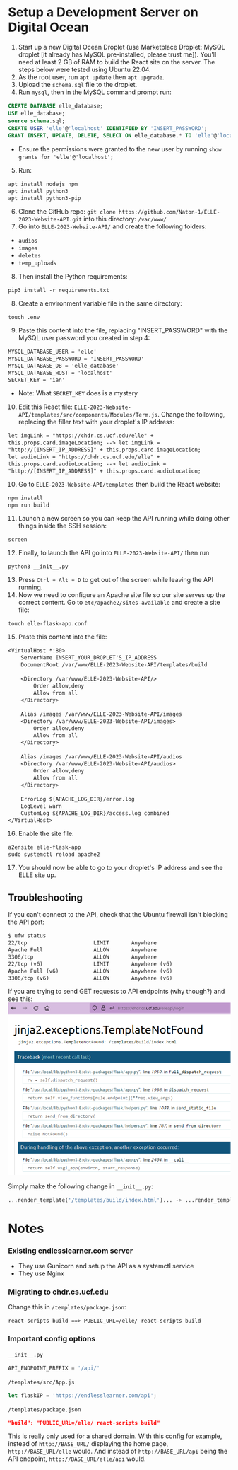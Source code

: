 # Setup a Development Server on Digital Ocean
1. Start up a new Digital Ocean Droplet (use Marketplace Droplet: MySQL droplet [it already has MySQL pre-installed, please trust me]). You'll need at least 2 GB of RAM to build the React site on the server. The steps below were tested using Ubuntu 22.04.
2. As the root user, run `apt update` then `apt upgrade`.
3. Upload the `schema.sql` file to the droplet.
4. Run `mysql`, then in the MySQL command prompt run:
```sql
CREATE DATABASE elle_database;
USE elle_database;
source schema.sql;
CREATE USER 'elle'@'localhost' IDENTIFIED BY 'INSERT_PASSWORD';
GRANT INSERT, UPDATE, DELETE, SELECT ON elle_database.* TO 'elle'@'localhost';
```
  * Ensure the permissions were granted to the new user by running `show grants for 'elle'@'localhost';`
5. Run:
```
apt install nodejs npm
apt install python3
apt install python3-pip
```
6. Clone the GitHub repo: `git clone https://github.com/Naton-1/ELLE-2023-Website-API.git` into this directory: `/var/www/`
7. Go into `ELLE-2023-Website-API/` and create the following folders:
* `audios`
* `images`
* `deletes`
* `temp_uploads`
8. Then install the Python requirements:
```
pip3 install -r requirements.txt
```
8. Create a environment variable file in the same directory:
```
touch .env
```
9. Paste this content into the file, replacing "INSERT_PASSWORD" with the MySQL user password you created in step 4:
```
MYSQL_DATABASE_USER = 'elle'
MYSQL_DATABASE_PASSWORD = 'INSERT_PASSWORD'
MYSQL_DATABASE_DB = 'elle_database'
MYSQL_DATABASE_HOST = 'localhost'
SECRET_KEY = 'ian'
```
  * Note: What `SECRET_KEY` does is a mystery
10. Edit this React file: `ELLE-2023-Website-API/templates/src/components/Modules/Term.js`. Change the following, replacing the filler text with your droplet's IP address:
```
let imgLink = "https://chdr.cs.ucf.edu/elle" + this.props.card.imageLocation; --> let imgLink = "http://[INSERT_IP_ADDRESS]" + this.props.card.imageLocation;
let audioLink = "https://chdr.cs.ucf.edu/elle" + this.props.card.audioLocation; --> let audioLink = "http://[INSERT_IP_ADDRESS]" + this.props.card.audioLocation;
```
10. Go to `ELLE-2023-Website-API/templates` then build the React website:
```
npm install
npm run build
```
11. Launch a new screen so you can keep the API running while doing other things inside the SSH session:
```
screen
```
12. Finally, to launch the API go into `ELLE-2023-Website-API/` then run
```
python3 __init__.py
```
13. Press `Ctrl + Alt + D` to get out of the screen while leaving the API running.
14. Now we need to configure an Apache site file so our site serves up the correct content. Go to `etc/apache2/sites-available` and create a site file:
```
touch elle-flask-app.conf
```
15. Paste this content into the file:
```
<VirtualHost *:80>
    ServerName INSERT_YOUR_DROPLET'S_IP_ADDRESS
    DocumentRoot /var/www/ELLE-2023-Website-API/templates/build

    <Directory /var/www/ELLE-2023-Website-API/>
        Order allow,deny
        Allow from all
    </Directory>
    
    Alias /images /var/www/ELLE-2023-Website-API/images
    <Directory /var/www/ELLE-2023-Website-API/images>
        Order allow,deny
        Allow from all
    </Directory>
    
    Alias /images /var/www/ELLE-2023-Website-API/audios
    <Directory /var/www/ELLE-2023-Website-API/audios>
        Order allow,deny
        Allow from all
    </Directory>

    ErrorLog ${APACHE_LOG_DIR}/error.log
    LogLevel warn
    CustomLog ${APACHE_LOG_DIR}/access.log combined
</VirtualHost>
```
16. Enable the site file:
```
a2ensite elle-flask-app
sudo systemctl reload apache2
```
17. You should now be able to go to your droplet's IP address and see the ELLE site up.

## Troubleshooting
If you can't connect to the API, check that the Ubuntu firewall isn't blocking the API port:
```
$ ufw status
22/tcp                     LIMIT       Anywhere
Apache Full                ALLOW       Anywhere
3306/tcp                   ALLOW       Anywhere
22/tcp (v6)                LIMIT       Anywhere (v6)
Apache Full (v6)           ALLOW       Anywhere (v6)
3306/tcp (v6)              ALLOW       Anywhere (v6)
```

If you are trying to send GET requests to API endpoints (why though?) and see this:
![](readme_images/jinja-templateNotFound.png)

Simply make the following change in `__init__.py`:
```python
...render_template('/templates/build/index.html')... -> ...render_template('build/index.html')
```

# Notes
### Existing endlesslearner.com server
* They use Gunicorn and setup the API as a systemctl service
* They use Nginx

### Migrating to chdr.cs.ucf.edu
Change this in `/templates/package.json`:
```
react-scripts build ==> PUBLIC_URL=/elle/ react-scripts build
```

### Important config options
`__init__.py`
```python
API_ENDPOINT_PREFIX = '/api/'
```

`/templates/src/App.js`
```js
let flaskIP = 'https://endlesslearner.com/api';
```

`/templates/package.json`
```json
"build": "PUBLIC_URL=/elle/ react-scripts build"
```
This is really only used for a shared domain. With this config for example, instead of `http://BASE_URL/` displaying the home page, `http://BASE_URL/elle` would. And instead of `http://BASE_URL/api` being the API endpoint, `http://BASE_URL/elle/api` would.